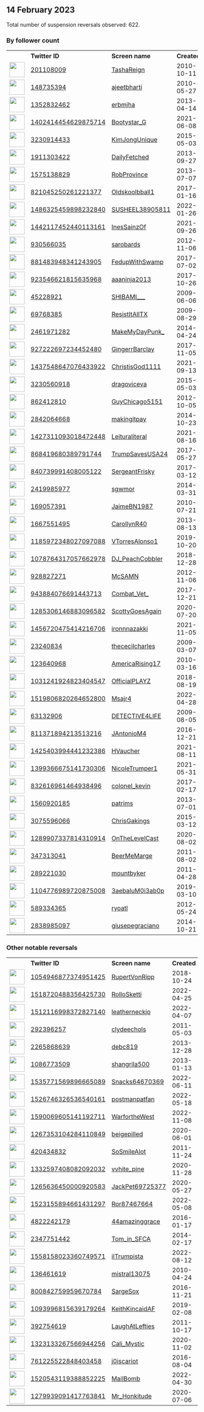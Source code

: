 
## 14 February 2023
Total number of suspension reversals observed: 622.

### By follower count
<table><tr><th></th><th align="left">Twitter ID</th><th align="left">Screen name</th>
<th align="left">Created</th><th align="left">Status</th><th align="left">Suspended</th><th align="left">Followers</th>
<tr><td><a href="https://pbs.twimg.com/profile_images/1636403747692871682/B0Lf05UF_normal.jpg"><img src="https://pbs.twimg.com/profile_images/1636403747692871682/B0Lf05UF_normal.jpg" width="40px" height="40px" align="center"/></a></td><td><a href="https://twitter.com/intent/user?user_id=201108009">201108009</a></td><td><a href="https://twitter.com/TashaReign">TashaReign</a></td><td>2010-10-11</td><td align="center"></td><td>2022-10-25</td><td>240495</td></tr>
<tr><td><a href="https://pbs.twimg.com/profile_images/1237840264686788610/ldcN_Uwb_normal.jpg"><img src="https://pbs.twimg.com/profile_images/1237840264686788610/ldcN_Uwb_normal.jpg" width="40px" height="40px" align="center"/></a></td><td><a href="https://twitter.com/intent/user?user_id=148735394">148735394</a></td><td><a href="https://twitter.com/ajeetbharti">ajeetbharti</a></td><td>2010-05-27</td><td align="center"></td><td></td><td>123676</td></tr>
<tr><td><a href="https://pbs.twimg.com/profile_images/1507285385076146183/X8XKcECI_normal.jpg"><img src="https://pbs.twimg.com/profile_images/1507285385076146183/X8XKcECI_normal.jpg" width="40px" height="40px" align="center"/></a></td><td><a href="https://twitter.com/intent/user?user_id=1352832462">1352832462</a></td><td><a href="https://twitter.com/erbmjha">erbmjha</a></td><td>2013-04-14</td><td align="center"></td><td>2022-04-25</td><td>81560</td></tr>
<tr><td><a href="https://pbs.twimg.com/profile_images/1405289170981900288/T5Fvpv21_normal.jpg"><img src="https://pbs.twimg.com/profile_images/1405289170981900288/T5Fvpv21_normal.jpg" width="40px" height="40px" align="center"/></a></td><td><a href="https://twitter.com/intent/user?user_id=1402414454629875714">1402414454629875714</a></td><td><a href="https://twitter.com/Bootystar_G">Bootystar_G</a></td><td>2021-06-08</td><td align="center"></td><td>2023-02-05</td><td>68962</td></tr>
<tr><td><a href="https://pbs.twimg.com/profile_images/1119619467019993089/ec9x9HLL_normal.jpg"><img src="https://pbs.twimg.com/profile_images/1119619467019993089/ec9x9HLL_normal.jpg" width="40px" height="40px" align="center"/></a></td><td><a href="https://twitter.com/intent/user?user_id=3230914433">3230914433</a></td><td><a href="https://twitter.com/KimJongUnique">KimJongUnique</a></td><td>2015-05-03</td><td align="center"></td><td></td><td>46473</td></tr>
<tr><td><a href="https://pbs.twimg.com/profile_images/1568275230203731971/5LoelIwf_normal.jpg"><img src="https://pbs.twimg.com/profile_images/1568275230203731971/5LoelIwf_normal.jpg" width="40px" height="40px" align="center"/></a></td><td><a href="https://twitter.com/intent/user?user_id=1911303422">1911303422</a></td><td><a href="https://twitter.com/DailyFetched">DailyFetched</a></td><td>2013-09-27</td><td align="center"></td><td>2023-01-27</td><td>40406</td></tr>
<tr><td><a href="https://pbs.twimg.com/profile_images/1625498560769986561/9RS5UAAi_normal.jpg"><img src="https://pbs.twimg.com/profile_images/1625498560769986561/9RS5UAAi_normal.jpg" width="40px" height="40px" align="center"/></a></td><td><a href="https://twitter.com/intent/user?user_id=1575138829">1575138829</a></td><td><a href="https://twitter.com/RobProvince">RobProvince</a></td><td>2013-07-07</td><td align="center"></td><td></td><td>39253</td></tr>
<tr><td><a href="https://pbs.twimg.com/profile_images/1136366700037672960/8sRy9Rze_normal.png"><img src="https://pbs.twimg.com/profile_images/1136366700037672960/8sRy9Rze_normal.png" width="40px" height="40px" align="center"/></a></td><td><a href="https://twitter.com/intent/user?user_id=821045250261221377">821045250261221377</a></td><td><a href="https://twitter.com/Oldskoolbball1">Oldskoolbball1</a></td><td>2017-01-16</td><td align="center"></td><td></td><td>34604</td></tr>
<tr><td><a href="https://pbs.twimg.com/profile_images/1625331304123498499/0Asr6nlg_normal.jpg"><img src="https://pbs.twimg.com/profile_images/1625331304123498499/0Asr6nlg_normal.jpg" width="40px" height="40px" align="center"/></a></td><td><a href="https://twitter.com/intent/user?user_id=1486325459898232840">1486325459898232840</a></td><td><a href="https://twitter.com/SUSHEEL38905811">SUSHEEL38905811</a></td><td>2022-01-26</td><td align="center"></td><td>2023-02-08</td><td>32766</td></tr>
<tr><td><a href="https://pbs.twimg.com/profile_images/1523696719992610818/9Fl1amLt_normal.jpg"><img src="https://pbs.twimg.com/profile_images/1523696719992610818/9Fl1amLt_normal.jpg" width="40px" height="40px" align="center"/></a></td><td><a href="https://twitter.com/intent/user?user_id=1442117452440113161">1442117452440113161</a></td><td><a href="https://twitter.com/InesSainzOf">InesSainzOf</a></td><td>2021-09-26</td><td align="center"></td><td>2023-01-30</td><td>29569</td></tr>
<tr><td><a href="https://pbs.twimg.com/profile_images/1412164793897791493/A43ALLBO_normal.jpg"><img src="https://pbs.twimg.com/profile_images/1412164793897791493/A43ALLBO_normal.jpg" width="40px" height="40px" align="center"/></a></td><td><a href="https://twitter.com/intent/user?user_id=930566035">930566035</a></td><td><a href="https://twitter.com/sarobards">sarobards</a></td><td>2012-11-06</td><td align="center"></td><td>2022-07-17</td><td>27987</td></tr>
<tr><td><a href="https://pbs.twimg.com/profile_images/949806344093216770/6oJOUP7P_normal.jpg"><img src="https://pbs.twimg.com/profile_images/949806344093216770/6oJOUP7P_normal.jpg" width="40px" height="40px" align="center"/></a></td><td><a href="https://twitter.com/intent/user?user_id=881483948341243905">881483948341243905</a></td><td><a href="https://twitter.com/FedupWithSwamp">FedupWithSwamp</a></td><td>2017-07-02</td><td align="center"></td><td></td><td>24423</td></tr>
<tr><td><a href="https://pbs.twimg.com/profile_images/1610229901852049411/Ld22SgIw_normal.jpg"><img src="https://pbs.twimg.com/profile_images/1610229901852049411/Ld22SgIw_normal.jpg" width="40px" height="40px" align="center"/></a></td><td><a href="https://twitter.com/intent/user?user_id=923546621815635968">923546621815635968</a></td><td><a href="https://twitter.com/aaaninja2013">aaaninja2013</a></td><td>2017-10-26</td><td align="center"></td><td>2023-02-07</td><td>21483</td></tr>
<tr><td><a href="https://pbs.twimg.com/profile_images/1523899965621391360/aZM7ufJM_normal.jpg"><img src="https://pbs.twimg.com/profile_images/1523899965621391360/aZM7ufJM_normal.jpg" width="40px" height="40px" align="center"/></a></td><td><a href="https://twitter.com/intent/user?user_id=45228921">45228921</a></td><td><a href="https://twitter.com/SHIBAMI___">SHIBAMI___</a></td><td>2009-06-06</td><td align="center"></td><td>2022-07-22</td><td>20788</td></tr>
<tr><td><a href="https://pbs.twimg.com/profile_images/1494848653697167369/vo-4rJa3_normal.jpg"><img src="https://pbs.twimg.com/profile_images/1494848653697167369/vo-4rJa3_normal.jpg" width="40px" height="40px" align="center"/></a></td><td><a href="https://twitter.com/intent/user?user_id=69768385">69768385</a></td><td><a href="https://twitter.com/ResistItAllTX">ResistItAllTX</a></td><td>2009-08-29</td><td align="center"></td><td>2022-07-16</td><td>19971</td></tr>
<tr><td><a href="https://pbs.twimg.com/profile_images/1505460571222822912/zIxjwJbQ_normal.jpg"><img src="https://pbs.twimg.com/profile_images/1505460571222822912/zIxjwJbQ_normal.jpg" width="40px" height="40px" align="center"/></a></td><td><a href="https://twitter.com/intent/user?user_id=2461971282">2461971282</a></td><td><a href="https://twitter.com/MakeMyDayPunk_">MakeMyDayPunk_</a></td><td>2014-04-24</td><td align="center"></td><td>2022-04-24</td><td>16536</td></tr>
<tr><td><a href="https://pbs.twimg.com/profile_images/1625161385373057025/GnmuJdAq_normal.jpg"><img src="https://pbs.twimg.com/profile_images/1625161385373057025/GnmuJdAq_normal.jpg" width="40px" height="40px" align="center"/></a></td><td><a href="https://twitter.com/intent/user?user_id=927222697234452480">927222697234452480</a></td><td><a href="https://twitter.com/GingerrBarclay">GingerrBarclay</a></td><td>2017-11-05</td><td align="center"></td><td>2022-09-15</td><td>14868</td></tr>
<tr><td><a href="https://pbs.twimg.com/profile_images/1631725975464550432/-OcD0n1Y_normal.jpg"><img src="https://pbs.twimg.com/profile_images/1631725975464550432/-OcD0n1Y_normal.jpg" width="40px" height="40px" align="center"/></a></td><td><a href="https://twitter.com/intent/user?user_id=1437548647076433922">1437548647076433922</a></td><td><a href="https://twitter.com/ChristisGod1111">ChristisGod1111</a></td><td>2021-09-13</td><td align="center"></td><td>2022-07-16</td><td>14291</td></tr>
<tr><td><a href="https://pbs.twimg.com/profile_images/1625492695132274688/5HI7XvpF_normal.jpg"><img src="https://pbs.twimg.com/profile_images/1625492695132274688/5HI7XvpF_normal.jpg" width="40px" height="40px" align="center"/></a></td><td><a href="https://twitter.com/intent/user?user_id=3230560918">3230560918</a></td><td><a href="https://twitter.com/dragoviceva">dragoviceva</a></td><td>2015-05-03</td><td align="center">🚫</td><td></td><td>12557</td></tr>
<tr><td><a href="https://pbs.twimg.com/profile_images/1349189247312539648/x-Hf3pS-_normal.jpg"><img src="https://pbs.twimg.com/profile_images/1349189247312539648/x-Hf3pS-_normal.jpg" width="40px" height="40px" align="center"/></a></td><td><a href="https://twitter.com/intent/user?user_id=862412810">862412810</a></td><td><a href="https://twitter.com/GuyChicago5151">GuyChicago5151</a></td><td>2012-10-05</td><td align="center"></td><td>2022-07-17</td><td>12272</td></tr>
<tr><td><a href="https://pbs.twimg.com/profile_images/1625636475432730626/eNpD8-82_normal.jpg"><img src="https://pbs.twimg.com/profile_images/1625636475432730626/eNpD8-82_normal.jpg" width="40px" height="40px" align="center"/></a></td><td><a href="https://twitter.com/intent/user?user_id=2842064668">2842064668</a></td><td><a href="https://twitter.com/makingitpay">makingitpay</a></td><td>2014-10-23</td><td align="center"></td><td></td><td>11802</td></tr>
<tr><td><a href="https://pbs.twimg.com/profile_images/1471889144687345679/VwscxMo4_normal.jpg"><img src="https://pbs.twimg.com/profile_images/1471889144687345679/VwscxMo4_normal.jpg" width="40px" height="40px" align="center"/></a></td><td><a href="https://twitter.com/intent/user?user_id=1427311093018472448">1427311093018472448</a></td><td><a href="https://twitter.com/Leituraliteral">Leituraliteral</a></td><td>2021-08-16</td><td align="center"></td><td>2022-09-07</td><td>11381</td></tr>
<tr><td><a href="https://pbs.twimg.com/profile_images/1626314564433240064/zVp3MrYP_normal.jpg"><img src="https://pbs.twimg.com/profile_images/1626314564433240064/zVp3MrYP_normal.jpg" width="40px" height="40px" align="center"/></a></td><td><a href="https://twitter.com/intent/user?user_id=868419680389791744">868419680389791744</a></td><td><a href="https://twitter.com/TrumpSavesUSA24">TrumpSavesUSA24</a></td><td>2017-05-27</td><td align="center"></td><td></td><td>10737</td></tr>
<tr><td><a href="https://pbs.twimg.com/profile_images/1093341268862746625/eIvJ9xW1_normal.jpg"><img src="https://pbs.twimg.com/profile_images/1093341268862746625/eIvJ9xW1_normal.jpg" width="40px" height="40px" align="center"/></a></td><td><a href="https://twitter.com/intent/user?user_id=840739991408005122">840739991408005122</a></td><td><a href="https://twitter.com/SergeantFrisky">SergeantFrisky</a></td><td>2017-03-12</td><td align="center"></td><td></td><td>9953</td></tr>
<tr><td><a href="https://pbs.twimg.com/profile_images/1628093183237455878/8n0YCulK_normal.jpg"><img src="https://pbs.twimg.com/profile_images/1628093183237455878/8n0YCulK_normal.jpg" width="40px" height="40px" align="center"/></a></td><td><a href="https://twitter.com/intent/user?user_id=2419985977">2419985977</a></td><td><a href="https://twitter.com/sgwmor">sgwmor</a></td><td>2014-03-31</td><td align="center"></td><td>2022-12-22</td><td>9470</td></tr>
<tr><td><a href="https://pbs.twimg.com/profile_images/1103760804908879877/61fcuPXy_normal.jpg"><img src="https://pbs.twimg.com/profile_images/1103760804908879877/61fcuPXy_normal.jpg" width="40px" height="40px" align="center"/></a></td><td><a href="https://twitter.com/intent/user?user_id=169057391">169057391</a></td><td><a href="https://twitter.com/JaimeBN1987">JaimeBN1987</a></td><td>2010-07-21</td><td align="center"></td><td>2022-05-15</td><td>9458</td></tr>
<tr><td><a href="https://pbs.twimg.com/profile_images/1001940335793180679/rwBd2Zhc_normal.jpg"><img src="https://pbs.twimg.com/profile_images/1001940335793180679/rwBd2Zhc_normal.jpg" width="40px" height="40px" align="center"/></a></td><td><a href="https://twitter.com/intent/user?user_id=1667551495">1667551495</a></td><td><a href="https://twitter.com/CarollynR40">CarollynR40</a></td><td>2013-08-13</td><td align="center"></td><td>2023-01-25</td><td>9293</td></tr>
<tr><td><a href="https://pbs.twimg.com/profile_images/1317231262831157248/nIZfVeCQ_normal.jpg"><img src="https://pbs.twimg.com/profile_images/1317231262831157248/nIZfVeCQ_normal.jpg" width="40px" height="40px" align="center"/></a></td><td><a href="https://twitter.com/intent/user?user_id=1185972348027097088">1185972348027097088</a></td><td><a href="https://twitter.com/VTorresAlonso1">VTorresAlonso1</a></td><td>2019-10-20</td><td align="center"></td><td>2022-05-03</td><td>8266</td></tr>
<tr><td><a href="https://pbs.twimg.com/profile_images/1509951861784289282/Ee37NEtw_normal.jpg"><img src="https://pbs.twimg.com/profile_images/1509951861784289282/Ee37NEtw_normal.jpg" width="40px" height="40px" align="center"/></a></td><td><a href="https://twitter.com/intent/user?user_id=1078764317057662978">1078764317057662978</a></td><td><a href="https://twitter.com/DJ_PeachCobbler">DJ_PeachCobbler</a></td><td>2018-12-28</td><td align="center"></td><td>2022-09-30</td><td>8039</td></tr>
<tr><td><a href="https://pbs.twimg.com/profile_images/1079379136349491200/IjP7rHL2_normal.jpg"><img src="https://pbs.twimg.com/profile_images/1079379136349491200/IjP7rHL2_normal.jpg" width="40px" height="40px" align="center"/></a></td><td><a href="https://twitter.com/intent/user?user_id=928827271">928827271</a></td><td><a href="https://twitter.com/McSAMN">McSAMN</a></td><td>2012-11-06</td><td align="center"></td><td></td><td>8038</td></tr>
<tr><td><a href="https://pbs.twimg.com/profile_images/1275174456760164358/Ea6GEsC6_normal.jpg"><img src="https://pbs.twimg.com/profile_images/1275174456760164358/Ea6GEsC6_normal.jpg" width="40px" height="40px" align="center"/></a></td><td><a href="https://twitter.com/intent/user?user_id=943884076691443713">943884076691443713</a></td><td><a href="https://twitter.com/Combat_Vet_">Combat_Vet_</a></td><td>2017-12-21</td><td align="center"></td><td></td><td>7790</td></tr>
<tr><td><a href="https://pbs.twimg.com/profile_images/1636681599226982400/nQLPQZMn_normal.jpg"><img src="https://pbs.twimg.com/profile_images/1636681599226982400/nQLPQZMn_normal.jpg" width="40px" height="40px" align="center"/></a></td><td><a href="https://twitter.com/intent/user?user_id=1285306146883096582">1285306146883096582</a></td><td><a href="https://twitter.com/ScottyGoesAgain">ScottyGoesAgain</a></td><td>2020-07-20</td><td align="center"></td><td></td><td>7271</td></tr>
<tr><td><a href="https://pbs.twimg.com/profile_images/1561315377325285376/MfIhgF8G_normal.jpg"><img src="https://pbs.twimg.com/profile_images/1561315377325285376/MfIhgF8G_normal.jpg" width="40px" height="40px" align="center"/></a></td><td><a href="https://twitter.com/intent/user?user_id=1456720475414216706">1456720475414216706</a></td><td><a href="https://twitter.com/ironnnazakki">ironnnazakki</a></td><td>2021-11-05</td><td align="center"></td><td>2022-08-29</td><td>6979</td></tr>
<tr><td><a href="https://pbs.twimg.com/profile_images/1467927945301868558/kR5nSqI5_normal.jpg"><img src="https://pbs.twimg.com/profile_images/1467927945301868558/kR5nSqI5_normal.jpg" width="40px" height="40px" align="center"/></a></td><td><a href="https://twitter.com/intent/user?user_id=23240834">23240834</a></td><td><a href="https://twitter.com/thececilcharles">thececilcharles</a></td><td>2009-03-07</td><td align="center"></td><td>2022-07-17</td><td>6856</td></tr>
<tr><td><a href="https://pbs.twimg.com/profile_images/1104504562218606592/OEI_hdq0_normal.png"><img src="https://pbs.twimg.com/profile_images/1104504562218606592/OEI_hdq0_normal.png" width="40px" height="40px" align="center"/></a></td><td><a href="https://twitter.com/intent/user?user_id=123640968">123640968</a></td><td><a href="https://twitter.com/AmericaRising17">AmericaRising17</a></td><td>2010-03-16</td><td align="center"></td><td>2022-07-17</td><td>6731</td></tr>
<tr><td><a href="https://pbs.twimg.com/profile_images/1282192727464124421/n6ffWIR9_normal.jpg"><img src="https://pbs.twimg.com/profile_images/1282192727464124421/n6ffWIR9_normal.jpg" width="40px" height="40px" align="center"/></a></td><td><a href="https://twitter.com/intent/user?user_id=1031241924823404547">1031241924823404547</a></td><td><a href="https://twitter.com/OfficialPLAYZ">OfficialPLAYZ</a></td><td>2018-08-19</td><td align="center"></td><td></td><td>6627</td></tr>
<tr><td><a href="https://pbs.twimg.com/profile_images/1625963308900548613/fjKcBPjx_normal.jpg"><img src="https://pbs.twimg.com/profile_images/1625963308900548613/fjKcBPjx_normal.jpg" width="40px" height="40px" align="center"/></a></td><td><a href="https://twitter.com/intent/user?user_id=1519806820264652800">1519806820264652800</a></td><td><a href="https://twitter.com/Msajr4">Msajr4</a></td><td>2022-04-28</td><td align="center"></td><td>2022-08-03</td><td>6571</td></tr>
<tr><td><a href="https://pbs.twimg.com/profile_images/1193534320805400576/R7PSZ28d_normal.jpg"><img src="https://pbs.twimg.com/profile_images/1193534320805400576/R7PSZ28d_normal.jpg" width="40px" height="40px" align="center"/></a></td><td><a href="https://twitter.com/intent/user?user_id=63132906">63132906</a></td><td><a href="https://twitter.com/DETECTIVE4LIFE">DETECTIVE4LIFE</a></td><td>2009-08-05</td><td align="center"></td><td></td><td>6544</td></tr>
<tr><td><a href="https://pbs.twimg.com/profile_images/829163614867177472/gL519f-G_normal.jpg"><img src="https://pbs.twimg.com/profile_images/829163614867177472/gL519f-G_normal.jpg" width="40px" height="40px" align="center"/></a></td><td><a href="https://twitter.com/intent/user?user_id=811371894213513216">811371894213513216</a></td><td><a href="https://twitter.com/JAntonioM4">JAntonioM4</a></td><td>2016-12-21</td><td align="center"></td><td></td><td>6324</td></tr>
<tr><td><a href="https://pbs.twimg.com/profile_images/1595102007328739342/ci1gzIJA_normal.png"><img src="https://pbs.twimg.com/profile_images/1595102007328739342/ci1gzIJA_normal.png" width="40px" height="40px" align="center"/></a></td><td><a href="https://twitter.com/intent/user?user_id=1425403994441232386">1425403994441232386</a></td><td><a href="https://twitter.com/HVaucher">HVaucher</a></td><td>2021-08-11</td><td align="center"></td><td>2023-01-24</td><td>6241</td></tr>
<tr><td><a href="https://pbs.twimg.com/profile_images/1484596632666755075/ClN5_bBz_normal.jpg"><img src="https://pbs.twimg.com/profile_images/1484596632666755075/ClN5_bBz_normal.jpg" width="40px" height="40px" align="center"/></a></td><td><a href="https://twitter.com/intent/user?user_id=1399366675141730306">1399366675141730306</a></td><td><a href="https://twitter.com/NicoleTrumper1">NicoleTrumper1</a></td><td>2021-05-31</td><td align="center"></td><td>2022-05-26</td><td>6234</td></tr>
<tr><td><a href="https://pbs.twimg.com/profile_images/867989390936559617/99DJl7OV_normal.jpg"><img src="https://pbs.twimg.com/profile_images/867989390936559617/99DJl7OV_normal.jpg" width="40px" height="40px" align="center"/></a></td><td><a href="https://twitter.com/intent/user?user_id=832616961464938496">832616961464938496</a></td><td><a href="https://twitter.com/colonel_kevin">colonel_kevin</a></td><td>2017-02-17</td><td align="center"></td><td></td><td>6156</td></tr>
<tr><td><a href="https://pbs.twimg.com/profile_images/1632745298287120393/puiFSu5o_normal.jpg"><img src="https://pbs.twimg.com/profile_images/1632745298287120393/puiFSu5o_normal.jpg" width="40px" height="40px" align="center"/></a></td><td><a href="https://twitter.com/intent/user?user_id=1560920185">1560920185</a></td><td><a href="https://twitter.com/patrims">patrims</a></td><td>2013-07-01</td><td align="center"></td><td></td><td>6062</td></tr>
<tr><td><a href="https://pbs.twimg.com/profile_images/959594987808788481/J3aqE8XU_normal.jpg"><img src="https://pbs.twimg.com/profile_images/959594987808788481/J3aqE8XU_normal.jpg" width="40px" height="40px" align="center"/></a></td><td><a href="https://twitter.com/intent/user?user_id=3075596066">3075596066</a></td><td><a href="https://twitter.com/ChrisGakings">ChrisGakings</a></td><td>2015-03-12</td><td align="center"></td><td></td><td>5969</td></tr>
<tr><td><a href="https://pbs.twimg.com/profile_images/1493258266947637253/-Ag00-Eh_normal.jpg"><img src="https://pbs.twimg.com/profile_images/1493258266947637253/-Ag00-Eh_normal.jpg" width="40px" height="40px" align="center"/></a></td><td><a href="https://twitter.com/intent/user?user_id=1289907337814310914">1289907337814310914</a></td><td><a href="https://twitter.com/OnTheLevelCast">OnTheLevelCast</a></td><td>2020-08-02</td><td align="center"></td><td>2022-07-17</td><td>5844</td></tr>
<tr><td><a href="https://pbs.twimg.com/profile_images/1625319578694828032/Rc8eP-7c_normal.jpg"><img src="https://pbs.twimg.com/profile_images/1625319578694828032/Rc8eP-7c_normal.jpg" width="40px" height="40px" align="center"/></a></td><td><a href="https://twitter.com/intent/user?user_id=347313041">347313041</a></td><td><a href="https://twitter.com/BeerMeMarge">BeerMeMarge</a></td><td>2011-08-02</td><td align="center"></td><td></td><td>5210</td></tr>
<tr><td><a href="https://pbs.twimg.com/profile_images/1471545522779418624/dOx9glSH_normal.jpg"><img src="https://pbs.twimg.com/profile_images/1471545522779418624/dOx9glSH_normal.jpg" width="40px" height="40px" align="center"/></a></td><td><a href="https://twitter.com/intent/user?user_id=289221030">289221030</a></td><td><a href="https://twitter.com/mountbyker">mountbyker</a></td><td>2011-04-28</td><td align="center"></td><td>2022-10-15</td><td>5200</td></tr>
<tr><td><a href="https://pbs.twimg.com/profile_images/1635291935341703169/YMO46nO9_normal.jpg"><img src="https://pbs.twimg.com/profile_images/1635291935341703169/YMO46nO9_normal.jpg" width="40px" height="40px" align="center"/></a></td><td><a href="https://twitter.com/intent/user?user_id=1104776989720875008">1104776989720875008</a></td><td><a href="https://twitter.com/3aebaluM0i3ab0p">3aebaluM0i3ab0p</a></td><td>2019-03-10</td><td align="center"></td><td>2022-09-23</td><td>5091</td></tr>
<tr><td><a href="https://pbs.twimg.com/profile_images/1130164942009712648/9oyCUfok_normal.jpg"><img src="https://pbs.twimg.com/profile_images/1130164942009712648/9oyCUfok_normal.jpg" width="40px" height="40px" align="center"/></a></td><td><a href="https://twitter.com/intent/user?user_id=589334365">589334365</a></td><td><a href="https://twitter.com/ryoatl">ryoatl</a></td><td>2012-05-24</td><td align="center"></td><td></td><td>5032</td></tr>
<tr><td><a href="https://pbs.twimg.com/profile_images/1498118342372204545/02k4qCtg_normal.jpg"><img src="https://pbs.twimg.com/profile_images/1498118342372204545/02k4qCtg_normal.jpg" width="40px" height="40px" align="center"/></a></td><td><a href="https://twitter.com/intent/user?user_id=2838985097">2838985097</a></td><td><a href="https://twitter.com/giusepegraciano">giusepegraciano</a></td><td>2014-10-21</td><td align="center"></td><td>2022-05-09</td><td>4809</td></tr>
</table>

### Other notable reversals
<table><tr><th></th><th align="left">Twitter ID</th><th align="left">Screen name</th>
<th align="left">Created</th><th align="left">Status</th><th align="left">Suspended</th><th align="left">Followers</th>
<tr><td><a href="https://pbs.twimg.com/profile_images/1501379229530873860/8ux49Dc2_normal.jpg"><img src="https://pbs.twimg.com/profile_images/1501379229530873860/8ux49Dc2_normal.jpg" width="40px" height="40px" align="center"/></a></td><td><a href="https://twitter.com/intent/user?user_id=1054946877374951425">1054946877374951425</a></td><td><a href="https://twitter.com/RupertVonRipp">RupertVonRipp</a></td><td>2018-10-24</td><td align="center"></td><td>2022-03-31</td><td>1819</td></tr>
<tr><td><a href="https://pbs.twimg.com/profile_images/1565039457438294016/c9aTW7Je_normal.jpg"><img src="https://pbs.twimg.com/profile_images/1565039457438294016/c9aTW7Je_normal.jpg" width="40px" height="40px" align="center"/></a></td><td><a href="https://twitter.com/intent/user?user_id=1518720488356425730">1518720488356425730</a></td><td><a href="https://twitter.com/RolloSketti">RolloSketti</a></td><td>2022-04-25</td><td align="center"></td><td>2022-09-28</td><td>777</td></tr>
<tr><td><a href="https://pbs.twimg.com/profile_images/1517710695479091205/gSwFivBC_normal.jpg"><img src="https://pbs.twimg.com/profile_images/1517710695479091205/gSwFivBC_normal.jpg" width="40px" height="40px" align="center"/></a></td><td><a href="https://twitter.com/intent/user?user_id=1512116998372827140">1512116998372827140</a></td><td><a href="https://twitter.com/leatherneckjo">leatherneckjo</a></td><td>2022-04-07</td><td align="center"></td><td>2022-12-16</td><td>1903</td></tr>
<tr><td><a href="https://abs.twimg.com/sticky/default_profile_images/default_profile_normal.png"><img src="https://abs.twimg.com/sticky/default_profile_images/default_profile_normal.png" width="40px" height="40px" align="center"/></a></td><td><a href="https://twitter.com/intent/user?user_id=292396257">292396257</a></td><td><a href="https://twitter.com/clydeechols">clydeechols</a></td><td>2011-05-03</td><td align="center"></td><td>2023-02-03</td><td>571</td></tr>
<tr><td><a href="https://pbs.twimg.com/profile_images/1527087513495642115/29iksi9q_normal.jpg"><img src="https://pbs.twimg.com/profile_images/1527087513495642115/29iksi9q_normal.jpg" width="40px" height="40px" align="center"/></a></td><td><a href="https://twitter.com/intent/user?user_id=2265868639">2265868639</a></td><td><a href="https://twitter.com/debc819">debc819</a></td><td>2013-12-28</td><td align="center"></td><td>2022-12-07</td><td>539</td></tr>
<tr><td><a href="https://pbs.twimg.com/profile_images/1270580121246879744/EukZK8RH_normal.jpg"><img src="https://pbs.twimg.com/profile_images/1270580121246879744/EukZK8RH_normal.jpg" width="40px" height="40px" align="center"/></a></td><td><a href="https://twitter.com/intent/user?user_id=1086773509">1086773509</a></td><td><a href="https://twitter.com/shangrila500">shangrila500</a></td><td>2013-01-13</td><td align="center"></td><td>2022-10-19</td><td>195</td></tr>
<tr><td><a href="https://pbs.twimg.com/profile_images/1631032817936371712/9FtpcYV1_normal.jpg"><img src="https://pbs.twimg.com/profile_images/1631032817936371712/9FtpcYV1_normal.jpg" width="40px" height="40px" align="center"/></a></td><td><a href="https://twitter.com/intent/user?user_id=1535771569896665089">1535771569896665089</a></td><td><a href="https://twitter.com/Snacks64670369">Snacks64670369</a></td><td>2022-06-11</td><td align="center"></td><td>2022-09-10</td><td>863</td></tr>
<tr><td><a href="https://pbs.twimg.com/profile_images/1636825261667647488/_19atAqC_normal.jpg"><img src="https://pbs.twimg.com/profile_images/1636825261667647488/_19atAqC_normal.jpg" width="40px" height="40px" align="center"/></a></td><td><a href="https://twitter.com/intent/user?user_id=1526746326536540161">1526746326536540161</a></td><td><a href="https://twitter.com/postmanpatfan">postmanpatfan</a></td><td>2022-05-18</td><td align="center"></td><td>2023-01-16</td><td>652</td></tr>
<tr><td><a href="https://pbs.twimg.com/profile_images/1590108984182280192/da2D1tqP_normal.jpg"><img src="https://pbs.twimg.com/profile_images/1590108984182280192/da2D1tqP_normal.jpg" width="40px" height="40px" align="center"/></a></td><td><a href="https://twitter.com/intent/user?user_id=1590069605141192711">1590069605141192711</a></td><td><a href="https://twitter.com/WarfortheWest">WarfortheWest</a></td><td>2022-11-08</td><td align="center"></td><td>2023-01-18</td><td>427</td></tr>
<tr><td><a href="https://pbs.twimg.com/profile_images/1631378475998126098/4tfLrWDF_normal.jpg"><img src="https://pbs.twimg.com/profile_images/1631378475998126098/4tfLrWDF_normal.jpg" width="40px" height="40px" align="center"/></a></td><td><a href="https://twitter.com/intent/user?user_id=1267353104284110849">1267353104284110849</a></td><td><a href="https://twitter.com/beigepilled">beigepilled</a></td><td>2020-06-01</td><td align="center"></td><td>2022-09-24</td><td>1697</td></tr>
<tr><td><a href="https://pbs.twimg.com/profile_images/1631364068022837248/yXYr510n_normal.jpg"><img src="https://pbs.twimg.com/profile_images/1631364068022837248/yXYr510n_normal.jpg" width="40px" height="40px" align="center"/></a></td><td><a href="https://twitter.com/intent/user?user_id=420434832">420434832</a></td><td><a href="https://twitter.com/SoSmileAlot">SoSmileAlot</a></td><td>2011-11-24</td><td align="center"></td><td>2023-01-12</td><td>800</td></tr>
<tr><td><a href="https://pbs.twimg.com/profile_images/1535807413307199488/BliAyVH-_normal.jpg"><img src="https://pbs.twimg.com/profile_images/1535807413307199488/BliAyVH-_normal.jpg" width="40px" height="40px" align="center"/></a></td><td><a href="https://twitter.com/intent/user?user_id=1332597408082092032">1332597408082092032</a></td><td><a href="https://twitter.com/vvhite_pine">vvhite_pine</a></td><td>2020-11-28</td><td align="center"></td><td>2022-07-22</td><td>377</td></tr>
<tr><td><a href="https://pbs.twimg.com/profile_images/1504114730788700161/2bqPQFcm_normal.jpg"><img src="https://pbs.twimg.com/profile_images/1504114730788700161/2bqPQFcm_normal.jpg" width="40px" height="40px" align="center"/></a></td><td><a href="https://twitter.com/intent/user?user_id=1265636450000920583">1265636450000920583</a></td><td><a href="https://twitter.com/JackPet69725377">JackPet69725377</a></td><td>2020-05-27</td><td align="center"></td><td>2022-11-10</td><td>2912</td></tr>
<tr><td><a href="https://pbs.twimg.com/profile_images/1587314699976179712/fPOxZjG4_normal.jpg"><img src="https://pbs.twimg.com/profile_images/1587314699976179712/fPOxZjG4_normal.jpg" width="40px" height="40px" align="center"/></a></td><td><a href="https://twitter.com/intent/user?user_id=1523155894661431297">1523155894661431297</a></td><td><a href="https://twitter.com/Ror87467664">Ror87467664</a></td><td>2022-05-08</td><td align="center"></td><td>2022-11-06</td><td>65</td></tr>
<tr><td><a href="https://pbs.twimg.com/profile_images/1503602689791438849/cHt2AllN_normal.jpg"><img src="https://pbs.twimg.com/profile_images/1503602689791438849/cHt2AllN_normal.jpg" width="40px" height="40px" align="center"/></a></td><td><a href="https://twitter.com/intent/user?user_id=4822242179">4822242179</a></td><td><a href="https://twitter.com/44amazinggrace">44amazinggrace</a></td><td>2016-01-17</td><td align="center"></td><td>2022-07-31</td><td>1040</td></tr>
<tr><td><a href="https://pbs.twimg.com/profile_images/1252647980160569344/H_tTDNeU_normal.jpg"><img src="https://pbs.twimg.com/profile_images/1252647980160569344/H_tTDNeU_normal.jpg" width="40px" height="40px" align="center"/></a></td><td><a href="https://twitter.com/intent/user?user_id=2347751442">2347751442</a></td><td><a href="https://twitter.com/Tom_in_SFCA">Tom_in_SFCA</a></td><td>2014-02-17</td><td align="center"></td><td>2022-09-06</td><td>723</td></tr>
<tr><td><a href="https://pbs.twimg.com/profile_images/1558870844092317698/jWb-JX4z_normal.jpg"><img src="https://pbs.twimg.com/profile_images/1558870844092317698/jWb-JX4z_normal.jpg" width="40px" height="40px" align="center"/></a></td><td><a href="https://twitter.com/intent/user?user_id=1558158023360749571">1558158023360749571</a></td><td><a href="https://twitter.com/iITrumpista">iITrumpista</a></td><td>2022-08-12</td><td align="center"></td><td>2023-02-10</td><td>400</td></tr>
<tr><td><a href="https://abs.twimg.com/sticky/default_profile_images/default_profile_normal.png"><img src="https://abs.twimg.com/sticky/default_profile_images/default_profile_normal.png" width="40px" height="40px" align="center"/></a></td><td><a href="https://twitter.com/intent/user?user_id=136461619">136461619</a></td><td><a href="https://twitter.com/mistral13075">mistral13075</a></td><td>2010-04-24</td><td align="center">👋</td><td>2022-12-10</td><td>240</td></tr>
<tr><td><a href="https://pbs.twimg.com/profile_images/1314620430569943042/9OY-sVbm_normal.jpg"><img src="https://pbs.twimg.com/profile_images/1314620430569943042/9OY-sVbm_normal.jpg" width="40px" height="40px" align="center"/></a></td><td><a href="https://twitter.com/intent/user?user_id=800842759959670784">800842759959670784</a></td><td><a href="https://twitter.com/SargeSox">SargeSox</a></td><td>2016-11-21</td><td align="center">🔒</td><td>2022-12-07</td><td>93</td></tr>
<tr><td><a href="https://pbs.twimg.com/profile_images/1502372844902105090/gPscX-ua_normal.jpg"><img src="https://pbs.twimg.com/profile_images/1502372844902105090/gPscX-ua_normal.jpg" width="40px" height="40px" align="center"/></a></td><td><a href="https://twitter.com/intent/user?user_id=1093996815639179264">1093996815639179264</a></td><td><a href="https://twitter.com/KeithKincaidAF">KeithKincaidAF</a></td><td>2019-02-08</td><td align="center"></td><td>2022-06-17</td><td>64</td></tr>
<tr><td><a href="https://pbs.twimg.com/profile_images/745985702488317956/sb1tSGny_normal.jpg"><img src="https://pbs.twimg.com/profile_images/745985702488317956/sb1tSGny_normal.jpg" width="40px" height="40px" align="center"/></a></td><td><a href="https://twitter.com/intent/user?user_id=392754619">392754619</a></td><td><a href="https://twitter.com/LaughAtLefties">LaughAtLefties</a></td><td>2011-10-17</td><td align="center"></td><td>2022-10-28</td><td>3344</td></tr>
<tr><td><a href="https://pbs.twimg.com/profile_images/1630994230675132416/DThmHsOP_normal.jpg"><img src="https://pbs.twimg.com/profile_images/1630994230675132416/DThmHsOP_normal.jpg" width="40px" height="40px" align="center"/></a></td><td><a href="https://twitter.com/intent/user?user_id=1323133267566944256">1323133267566944256</a></td><td><a href="https://twitter.com/Cali_Mystic">Cali_Mystic</a></td><td>2020-11-02</td><td align="center"></td><td>2022-08-16</td><td>709</td></tr>
<tr><td><a href="https://pbs.twimg.com/profile_images/1498823584529240067/1ENBplNZ_normal.jpg"><img src="https://pbs.twimg.com/profile_images/1498823584529240067/1ENBplNZ_normal.jpg" width="40px" height="40px" align="center"/></a></td><td><a href="https://twitter.com/intent/user?user_id=761225522848403458">761225522848403458</a></td><td><a href="https://twitter.com/j0iscariot">j0iscariot</a></td><td>2016-08-04</td><td align="center"></td><td>2022-08-23</td><td>60</td></tr>
<tr><td><a href="https://pbs.twimg.com/profile_images/1576343371517394946/L5r7IOBh_normal.jpg"><img src="https://pbs.twimg.com/profile_images/1576343371517394946/L5r7IOBh_normal.jpg" width="40px" height="40px" align="center"/></a></td><td><a href="https://twitter.com/intent/user?user_id=1520543119388852225">1520543119388852225</a></td><td><a href="https://twitter.com/MaiIBomb">MaiIBomb</a></td><td>2022-04-30</td><td align="center"></td><td>2022-10-25</td><td>25</td></tr>
<tr><td><a href="https://pbs.twimg.com/profile_images/1497754346041139201/aUlJoTt6_normal.jpg"><img src="https://pbs.twimg.com/profile_images/1497754346041139201/aUlJoTt6_normal.jpg" width="40px" height="40px" align="center"/></a></td><td><a href="https://twitter.com/intent/user?user_id=1279939091417763841">1279939091417763841</a></td><td><a href="https://twitter.com/Mr_Honkitude">Mr_Honkitude</a></td><td>2020-07-06</td><td align="center"></td><td>2022-07-13</td><td>1537</td></tr>
</table>
